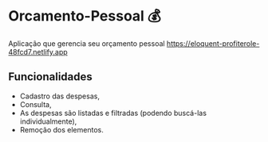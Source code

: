 # Orcamento-Pessoal 💰
Aplicação que gerencia seu orçamento pessoal
https://eloquent-profiterole-48fcd7.netlify.app

## Funcionalidades
- Cadastro das despesas, 
- Consulta,
- As despesas são listadas e filtradas (podendo buscá-las individualmente), 
- Remoção dos elementos.

